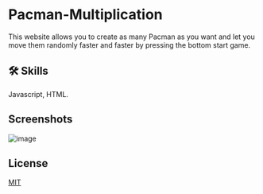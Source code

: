 # Pacman-Multiplication
This website allows you to create as many Pacman as you want and let you move them randomly faster and faster by pressing the bottom start game.

## 🛠 Skills

Javascript, HTML.

## Screenshots

![image](https://user-images.githubusercontent.com/101306063/171070330-a455c708-8847-4fd7-a53e-4f1a2df58fe7.png)

## License

[MIT](https://choosealicense.com/licenses/mit/)
